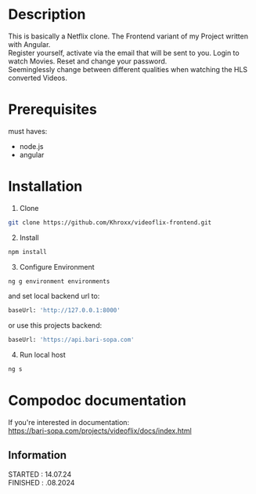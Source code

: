 # Description
This is basically a Netflix clone. The Frontend variant of my Project written with Angular. <br>
Register yourself, activate via the email that will be sent to you. Login to watch Movies. Reset and change your password. <br>
Seeminglessly change between different qualities when watching the HLS converted Videos. <br>


# Prerequisites
must haves: <br>
- node.js <br>
- angular <br>


# Installation
1. Clone
```bash
git clone https://github.com/Khroxx/videoflix-frontend.git
```
2. Install
```bash
npm install
```
3. Configure Environment
```bash
ng g environment environments
```
and set local backend url to:
```bash
baseUrl: 'http://127.0.0.1:8000'
```
or use this projects backend:
```bash
baseUrl: 'https://api.bari-sopa.com'
```

4. Run local host
```bash
ng s
```

# Compodoc documentation
If you're interested in documentation: <br>
https://bari-sopa.com/projects/videoflix/docs/index.html

## Information
STARTED : 14.07.24 <br>
FINISHED : .08.2024